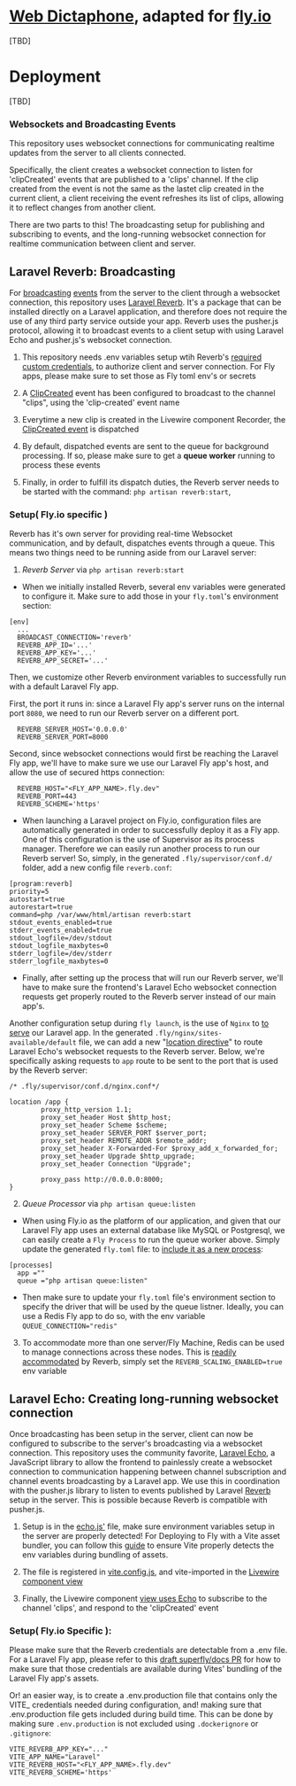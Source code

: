# [Web Dictaphone](http://todomvc.com), adapted for [fly.io](https://fly.io/)

[TBD]

# Deployment

[TBD]



### Websockets and Broadcasting Events

This repository uses websocket connections for communicating realtime updates from the server to all clients connected.

Specifically, the client creates a websocket connection to listen for 'clipCreated' events that are published to a 'clips' channel. If the clip created from the event is not the same as the lastet clip created in the current client, a client receiving the event refreshes its list of clips, allowing it to reflect changes from another client.

There are two parts to this! The broadcasting setup for publishing and subscribing to events, and the long-running websocket connection for realtime communication between client and server.


## Laravel Reverb: Broadcasting

For [broadcasting](https://laravel.com/docs/10.x/broadcasting#introduction) [events](https://laravel.com/docs/10.x/broadcasting#introduction) from the server to the client through a websocket connection, this repository uses [Laravel Reverb](https://laravel.com/docs/11.x/broadcasting#reverb). It's a package that can be installed directly on a Laravel application, and therefore does not require the use of any third party service outside your app. Reverb uses the pusher.js protocol, allowing it to broadcast events to a client setup with using Laravel Echo and pusher.js's websocket connection.

1. This repository needs .env variables setup wtih Reverb's [required custom credentials](https://laravel.com/docs/11.x/reverb#application-credentials), to authorize client and server connection. For Fly apps, please make sure to set those as Fly toml env's or secrets

2. A [ClipCreated](https://github.com/fly-apps/laravel-dictaphone/blob/master/app/Events/ClipCreated.php) event has been configured to broadcast to the channel "clips", using the 'clip-created' event name 

3. Everytime a new clip is created in the Livewire component Recorder, the [ClipCreated event](https://github.com/fly-apps/laravel-dictaphone/blob/master/app/Livewire/Recorder.php#L68) is dispatched

4. By default, dispatched events are sent to the queue for background processing. If so, please make sure to get a **queue worker** running to process these events

5. Finally, in order to fulfill its dispatch duties, the Reverb server needs to be started with the command: `php artisan reverb:start`,

### Setup( Fly.io specific )

Reverb has it's own server for providing real-time Websocket communication, and by default, dispatches events through a queue. This means two things need to be running aside from our Laravel server:

1. *Reverb Server* via `php artisan reverb:start` 
- When we initially installed Reverb, several env variables were generated to configure it. Make sure to add those in your `fly.toml`'s environment section:
```
[env]
  ...
  BROADCAST_CONNECTION='reverb'
  REVERB_APP_ID='...'
  REVERB_APP_KEY='...'
  REVERB_APP_SECRET='...'
```
Then, we customize other Reverb environment variables to successfully run with a default Laravel Fly app. 

First, the port it runs in: since a Laravel Fly app's server runs on the internal port `8080`, we need to run our Reverb server on a different port. 
```
  REVERB_SERVER_HOST='0.0.0.0'
  REVERB_SERVER_PORT=8000
```

Second, since websocket connections would first be reaching the Laravel Fly app, we'll have to make sure we use our Laravel Fly app's host, and allow the use of secured https connection:

```
  REVERB_HOST="<FLY_APP_NAME>.fly.dev"
  REVERB_PORT=443
  REVERB_SCHEME='https'
```

- When launching a Laravel project on Fly.io, configuration files are automatically generated in order to successfully deploy it as a Fly app. One of this configuration is the use of Supervisor as its process manager. Therefore we can easily run another process to run our Reverb server! So, simply, in the generated `.fly/supervisor/conf.d/` folder, add a new config file `reverb.conf`:

```
[program:reverb]
priority=5
autostart=true
autorestart=true
command=php /var/www/html/artisan reverb:start
stdout_events_enabled=true
stderr_events_enabled=true
stdout_logfile=/dev/stdout
stdout_logfile_maxbytes=0
stderr_logfile=/dev/stderr
stderr_logfile_maxbytes=0
```

- Finally, after setting up the process that will run our Reverb server, we'll have to make sure the frontend's Laravel Echo websocket connection requests get properly routed to the Reverb server instead of our main app's. 

Another configuration setup during `fly launch`, is the use of `Nginx` to [to serve](https://github.com/fly-apps/dockerfile-laravel/blob/main/resources/views/fly/nginx/sites-available/default) our Laravel app. In the generated `.fly/nginx/sites-available/default` file, we can add a new "[location directive](https://laravel.com/docs/11.x/reverb#web-server)" to route Laravel Echo's websocket requests to the Reverb server. Below, we're specifically asking requests to `app` route to be sent to the port that is used by the Reverb server:

```
/* .fly/supervisor/conf.d/nginx.conf*/

location /app {
        proxy_http_version 1.1;
        proxy_set_header Host $http_host;
        proxy_set_header Scheme $scheme;
        proxy_set_header SERVER_PORT $server_port;
        proxy_set_header REMOTE_ADDR $remote_addr;
        proxy_set_header X-Forwarded-For $proxy_add_x_forwarded_for;
        proxy_set_header Upgrade $http_upgrade;
        proxy_set_header Connection "Upgrade";
 
        proxy_pass http://0.0.0.0:8000;
}
```



2. *Queue Processor* via `php artisan queue:listen`   
- When using Fly.io as the platform of our application, and given that our Laravel Fly app uses an external database like MySQL or Postgresql, we can easily create a `Fly Process` to run the queue worker above. Simply update the generated `fly.toml` file: to [include it as a new process](https://fly.io/docs/laravel/the-basics/cron-and-queues/#queue-worker):

```
[processes]
  app =""
  queue ="php artisan queue:listen"
```

- Then make sure to update your `fly.toml` file's environment section to specify the driver that will be used by the queue listner. Ideally, you can use a Redis Fly app to do so, with the env variable `QUEUE_CONNECTION="redis"`


3. To accommodate more than one server/Fly Machine, Redis can be used to manage connections across these nodes. This is [readily accommodated](https://laravel.com/docs/11.x/reverb#scaling) by Reverb, simply set the `REVERB_SCALING_ENABLED=true` env variable

## Laravel Echo: Creating long-running websocket connection

Once broadcasting has been setup in the server, client can now be configured to subscribe to the server's broadcasting via a websocket connection. This repository uses the community favorite, [Laravel Echo](https://github.com/laravel/echo), a JavaScript library to allow the frontend to painlessly create a websocket connection to communication happening between channel subscription and channel events broadcasting by a Laravel app. We use this in coordination with the pusher.js library to listen to events published by Laravel  [Reverb](https://laravel.com/docs/11.x/broadcasting#client-reverb) setup in the server. This is possible because Reverb is compatible with pusher.js.

1. Setup is in the [echo.js'](https://github.com/fly-apps/laravel-dictaphone/blob/master/resources/js/echo.js) file, make sure environment variables setup in the server are properly detected! For Deploying to Fly with a Vite asset bundler, you can follow this [guide](https://github.com/superfly/docs/pull/1521/files) to ensure Vite properly detects the env variables during bundling of assets.

2. The file is registered in [vite.config.js](https://github.com/fly-apps/laravel-dictaphone/blob/master/vite.config.js#L12), and vite-imported in the [Livewire component view](https://github.com/fly-apps/laravel-dictaphone/blob/master/resources/views/livewire/recorder.blade.php#L18)


3. Finally, the Livewire component [view uses Echo](https://github.com/fly-apps/laravel-dictaphone/blob/master/resources/views/livewire/recorder.blade.php#L37) to subscribe to the channel 'clips', and respond to the 'clipCreated' event
 

### Setup( Fly.io Specific ):

Please make sure that the Reverb credentials are detectable from a .env file. For a Laravel Fly app, please refer to this [draft superfly/docs PR](https://github.com/superfly/docs/pull/1521/files) for how to make sure that those credentials are available during Vites' bundling of the Laravel Fly app's assets.

Or! an easier way, is to create a .env.production file that contains only the VITE_ credentials needed during configuration, and! making sure that .env.production file gets included during build time. This can be done by making sure `.env.production` is not excluded using `.dockerignore` or `.gitignore`:

```
VITE_REVERB_APP_KEY="..."
VITE_APP_NAME="Laravel"
VITE_REVERB_HOST="<FLY_APP_NAME>.fly.dev"
VITE_REVERB_SCHEME='https'
```
